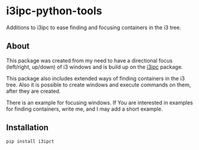 # i3ipc-python-tools

Additions to i3ipc to ease finding and focusing containers in the i3 tree.

## About

This package was created from my need to have a directional focus (left/right, up/down) of i3 windows and is build up on the [i3ipc](https://github.com/acrisci/i3ipc-python/) package.

This package also includes extended ways of finding containers in the i3 tree. Also it is possible to create windows and execute commands on them, after they are created.

There is an example for focusing windows. If You are interested in examples for finding containers, write me, and I may add a short example.

## Installation

```
pip install i3ipct
```
